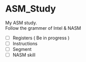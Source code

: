 # ASM_Study
My ASM study.  
Follow the grammer of Intel & NASM

+ [ ] Registers ( Be in progress )
+ [ ] Instructions
+ [ ] Segment
+ [ ] NASM skill
